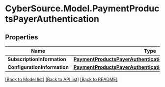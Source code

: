 # CyberSource.Model.PaymentProductsPayerAuthentication
## Properties

Name | Type | Description | Notes
------------ | ------------- | ------------- | -------------
**SubscriptionInformation** | [**PaymentProductsPayerAuthenticationSubscriptionInformation**](PaymentProductsPayerAuthenticationSubscriptionInformation.md) |  | [optional] 
**ConfigurationInformation** | [**PaymentProductsPayerAuthenticationConfigurationInformation**](PaymentProductsPayerAuthenticationConfigurationInformation.md) |  | [optional] 

[[Back to Model list]](../README.md#documentation-for-models) [[Back to API list]](../README.md#documentation-for-api-endpoints) [[Back to README]](../README.md)

